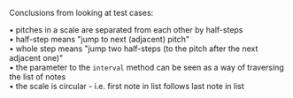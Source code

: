 Conclusions from looking at test cases:  

• pitches in a scale are separated from each other by half-steps  
• half-step means "jump to next (adjacent) pitch"  
• whole step means "jump two half-steps (to the pitch after the next adjacent one)"  
• the parameter to the `interval` method can be seen as a way of traversing the list of notes  
• the scale is circular - i.e. first note in list follows last note in list  
